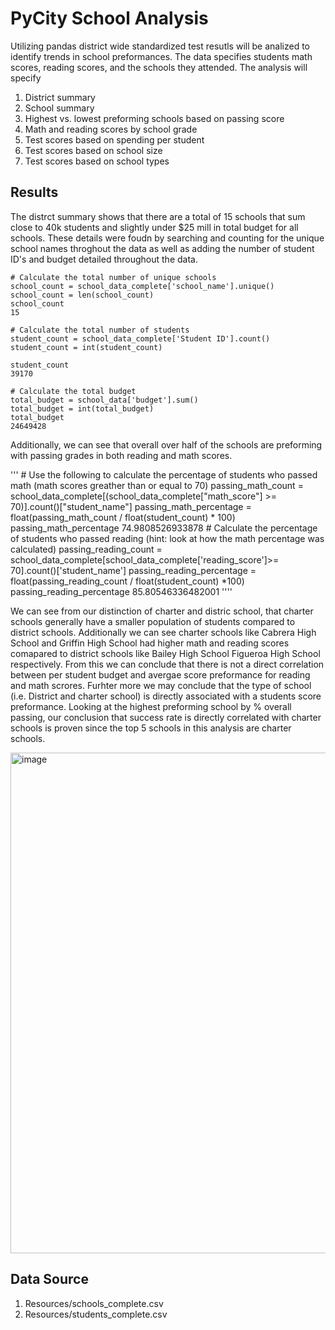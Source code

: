 # PyCity School Analysis
Utilizing pandas district wide standardized test resutls will be analized to identify trends in school preformances. The data specifies students math scores, reading scores, and the schools they attended. The analysis will specify 

1. District summary
2. School summary
3. Highest vs. lowest preforming schools based on passing score 
4. Math and reading scores by school grade
5. Test scores based on spending per student
6. Test scores based on school size
7. Test scores based on school types


## Results

<p>The distrct summary shows that there are a total of 15 schools that sum close to 40k students and slightly under $25 mill in total budget for all schools. These details were foudn by searching and counting for the unique school names throghout the data as well as adding the number of student ID's and budget detailed throughout the data.</p>

```
# Calculate the total number of unique schools
school_count = school_data_complete['school_name'].unique()
school_count = len(school_count)
school_count
15

# Calculate the total number of students
student_count = school_data_complete['Student ID'].count()
student_count = int(student_count)

student_count
39170

# Calculate the total budget
total_budget = school_data['budget'].sum()
total_budget = int(total_budget)
total_budget
24649428
````

<p>Additionally, we can see that overall over half of the schools are preforming with passing grades in both reading and math scores.</p>
'''
# Use the following to calculate the percentage of students who passed math (math scores greather than or equal to 70)
passing_math_count = school_data_complete[(school_data_complete["math_score"] >= 70)].count()["student_name"]
passing_math_percentage = float(passing_math_count / float(student_count) * 100)
passing_math_percentage
74.9808526933878
# Calculate the percentage of students who passed reading (hint: look at how the math percentage was calculated)
passing_reading_count = school_data_complete[school_data_complete['reading_score']>= 70].count()['student_name']
passing_reading_percentage = float(passing_reading_count / float(student_count) *100)
passing_reading_percentage
85.80546336482001
''''

<p> We can see from our distinction of charter and distric school, that charter schools generally have a smaller population of students compared to district schools. Additionally we can see charter schools like Cabrera High School and Griffin High School had higher math and reading scores comapared to district schools like Bailey High School Figueroa High School respectively. From this we can conclude that there is not a direct correlation between per student budget and avergae score preformance for reading and math scrores. Furhter more we may conclude that the type of school (i.e. District and charter school) is directly associated with a students score preformance. Looking at the highest preforming school by % overall passing, our conclusion that success rate is directly correlated with charter schools is proven since the top 5 schools in this analysis are charter schools. </p>
<img width="801" alt="image" src="https://github.com/user-attachments/assets/d073eea9-68d6-4672-8111-952ce1a392e4" />


## Data Source 
1. Resources/schools_complete.csv
2. Resources/students_complete.csv
   
